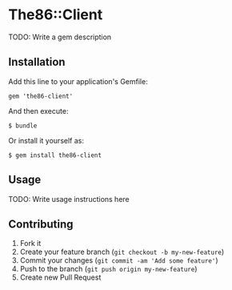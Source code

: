 # The86::Client

TODO: Write a gem description

## Installation

Add this line to your application's Gemfile:

    gem 'the86-client'

And then execute:

    $ bundle

Or install it yourself as:

    $ gem install the86-client

## Usage

TODO: Write usage instructions here

## Contributing

1. Fork it
2. Create your feature branch (`git checkout -b my-new-feature`)
3. Commit your changes (`git commit -am 'Add some feature'`)
4. Push to the branch (`git push origin my-new-feature`)
5. Create new Pull Request
